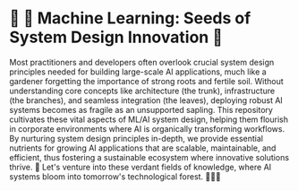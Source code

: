 # 🍃 🌸 Machine Learning: Seeds of System Design Innovation 🌱

Most practitioners and developers often overlook crucial system design principles needed for building large-scale AI applications, much like a gardener forgetting the importance of strong roots and fertile soil. Without understanding core concepts like architecture (the trunk), infrastructure (the branches), and seamless integration (the leaves), deploying robust AI systems becomes as fragile as an unsupported sapling. This repository cultivates these vital aspects of ML/AI system design, helping them flourish in corporate environments where AI is organically transforming workflows. By nurturing system design principles in-depth, we provide essential nutrients for growing AI applications that are scalable, maintainable, and efficient, thus fostering a sustainable ecosystem where innovative solutions thrive. 🌳 Let's venture into these verdant fields of knowledge, where AI systems bloom into tomorrow's technological forest. 🍃🚀✨
